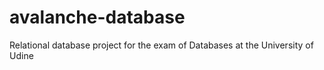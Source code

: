 # avalanche-database
Relational database project for the exam of Databases at the University of Udine
